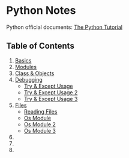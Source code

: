 # Python Notes

Python official documents: [The Python Tutorial](https://docs.python.org/3/tutorial/index.html)
<br/>

## Table of Contents

1. [Basics](https://github.com/hasanalpdoyduk/python_notes/tree/main/basics)
2. [Modules](https://github.com/hasanalpdoyduk/python_notes/tree/main/modules)
3. [Class & Objects](https://github.com/hasanalpdoyduk/python_notes/tree/main/class_objects)
4. [Debugging](https://github.com/hasanalpdoyduk/python_notes/tree/main/debugging)
    - [Try & Except Usage](https://github.com/hasanalpdoyduk/python_notes/blob/main/debugging/try_except.png)
    - [Try & Except Usage 2](https://github.com/hasanalpdoyduk/python_notes/blob/main/debugging/try_except2.png)
    - [Try & Except Usage 3](https://github.com/hasanalpdoyduk/python_notes/blob/main/debugging/try_except3.png)
5. [Files](https://github.com/hasanalpdoyduk/python_notes/tree/main/files)
    - [Reading Files](https://github.com/hasanalpdoyduk/python_notes/blob/main/files/reading_files.png)
    - [Os Module](https://github.com/hasanalpdoyduk/python_notes/blob/main/files/os_module.png)
    - [Os Module 2](https://github.com/hasanalpdoyduk/python_notes/blob/main/files/os_module2.png)
    - [Os Module 3](https://github.com/hasanalpdoyduk/python_notes/blob/main/files/os_module3.png)
6. []()
7. []()
8. []()
